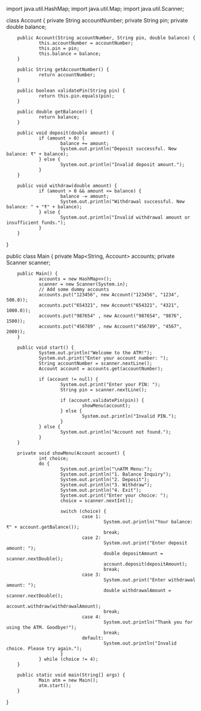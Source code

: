 import java.util.HashMap;
import java.util.Map;
import java.util.Scanner;

class Account {
        private String accountNumber;
        private String pin;
        private double balance;

        public Account(String accountNumber, String pin, double balance) {
                this.accountNumber = accountNumber;
                this.pin = pin;
                this.balance = balance;
        }

        public String getAccountNumber() {
                return accountNumber;
        }

        public boolean validatePin(String pin) {
                return this.pin.equals(pin);
        }

        public double getBalance() {
                return balance;
        }

        public void deposit(double amount) {
                if (amount > 0) {
                        balance += amount;
                        System.out.println("Deposit successful. New balance: ₹" + balance);
                } else {
                        System.out.println("Invalid deposit amount.");
                }
        }

        public void withdraw(double amount) {
                if (amount > 0 && amount <= balance) {
                        balance -= amount;
                        System.out.println("Withdrawal successful. New balance: " + "₹" + balance);
                } else {
                        System.out.println("Invalid withdrawal amount or insufficient funds.");
                }
        }
}

public class Main {
        private Map<String, Account> accounts;
        private Scanner scanner; 

        public Main() {
                accounts = new HashMap<>();
                scanner = new Scanner(System.in);
                // Add some dummy accounts
                accounts.put("123456", new Account("123456", "1234", 500.0));
                accounts.put("654321", new Account("654321", "4321", 1000.0));
                accounts.put("987654" , new Account("987654", "9876", 1500));
                accounts.put("456789" , new Account("456789", "4567", 2000));
        }

        public void start() {
                System.out.println("Welcome to the ATM!");
                System.out.print("Enter your account number: ");
                String accountNumber = scanner.nextLine();
                Account account = accounts.get(accountNumber);

                if (account != null) {
                        System.out.print("Enter your PIN: ");
                        String pin = scanner.nextLine();

                        if (account.validatePin(pin)) {
                                showMenu(account);
                        } else {
                                System.out.println("Invalid PIN.");
                        }
                } else {
                        System.out.println("Account not found.");
                }
        }

        private void showMenu(Account account) {
                int choice;
                do {
                        System.out.println("\nATM Menu:");
                        System.out.println("1. Balance Inquiry");
                        System.out.println("2. Deposit");
                        System.out.println("3. Withdraw");
                        System.out.println("4. Exit");
                        System.out.print("Enter your choice: ");
                        choice = scanner.nextInt();

                        switch (choice) {
                                case 1:
                                        System.out.println("Your balance: ₹" + account.getBalance());
                                        break;
                                case 2:
                                        System.out.print("Enter deposit amount: ");
                                        double depositAmount = scanner.nextDouble();
                                        account.deposit(depositAmount);
                                        break;
                                case 3:
                                        System.out.print("Enter withdrawal amount: ");
                                        double withdrawalAmount = scanner.nextDouble();
                                        account.withdraw(withdrawalAmount);
                                        break;
                                case 4:
                                        System.out.println("Thank you for using the ATM. Goodbye!");
                                        break;
                                default:
                                        System.out.println("Invalid choice. Please try again.");
                        }
                } while (choice != 4);
        }

        public static void main(String[] args) {
                Main atm = new Main();
                atm.start();
        }
}
